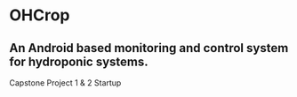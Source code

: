 # OHCrop
## An Android based monitoring and control system for hydroponic systems.

Capstone Project 1 & 2
Startup
